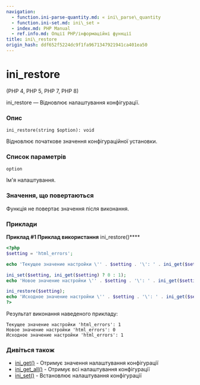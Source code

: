 ```yaml
---
navigation:
  - function.ini-parse-quantity.md: « ini\_parse\_quantity
  - function.ini-set.md: ini\_set »
  - index.md: PHP Manual
  - ref.info.md: Опції PHP/інформаційні функції
title: ini\_restore
origin_hash: ddf652f5224dc9f1fa9671347921941ca401ea50
---
```

# ini\_restore

(PHP 4, PHP 5, PHP 7, PHP 8)

ini\_restore — Відновлює налаштування конфігурації.

### Опис

```methodsynopsis
ini_restore(string $option): void
```

Відновлює початкове значення конфігураційної установки.

### Список параметрів

`option`

Ім'я налаштування.

### Значення, що повертаються

Функція не повертає значення після виконання.

### Приклади

**Приклад #1 Приклад використання** ini\_restore()\*\*\*\*

```php
<?php
$setting = 'html_errors';

echo 'Текущее значение настройки \'' . $setting . '\': ' . ini_get($setting), PHP_EOL;

ini_set($setting, ini_get($setting) ? 0 : 1);
echo 'Новое значение настройки \'' . $setting . '\': ' . ini_get($setting), PHP_EOL;

ini_restore($setting);
echo 'Исходное значение настройки \'' . $setting . '\': ' . ini_get($setting), PHP_EOL;
?>
```

Результат виконання наведеного прикладу:

```
Текущее значение настройки 'html_errors': 1
Новое значение настройки 'html_errors': 0
Исходное значение настройки 'html_errors': 1
```

### Дивіться також

-   [ini\_get()](function.ini-get.md) \- Отримує значення налаштування конфігурації
-   [ini\_get\_all()](function.ini-get-all.md) \- Отримує всі налаштування конфігурації
-   [ini\_set()](function.ini-set.md) \- Встановлює налаштування конфігурації
